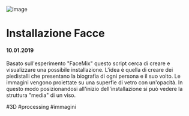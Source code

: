 ![image](https://github.com/KeremTurkyilmaz/TypeMismatchSketches/blob/master/Installazione%20Facce/image/InstallazioneFacce.jpg)

# Installazione Facce

#### 10.01.2019

Basato sull'esperimento "FaceMix" questo script cerca di creare e visualizzare una possibile installazione. L'idea è quella di creare dei piedistalli che presentano la biografia di ogni persona e il suo volto. Le immagini vengono proiettate su una superfie di vetro con un'opacità. In questo modo posizionandosi all'inizio dell'installazione si può vedere la struttura "media" di un viso.

\#3D \#processing \#immagini
